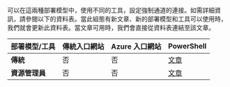 可以在這兩種部署模型中，使用不同的工具，設定強制通道的連接。如需詳細資訊，請參閱以下的資料表。當此組態有新文章、新的部署模型和工具可以使用時，我們就會更新此資料表。當文章可用時，我們會直接從資料表連結至該文章。

| **部署模型/工具** | **傳統入口網站** | **Azure 入口網站** | **PowerShell** |
|-----------------------|----------------|--------------|------------|
| **傳統** | 否 | 否 | [文章](../articles/vpn-gateway/vpn-gateway-about-forced-tunneling.md) |
| **資源管理員** | 否 | 否 | [文章](../articles/vpn-gateway/vpn-gateway-forced-tunneling-rm.md) |
 

<!---HONumber=AcomDC_0218_2016-->